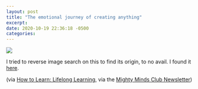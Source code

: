 ```yaml
---
layout: post
title: "The emotional journey of creating anything"
excerpt: 
date: 2020-10-19 22:36:18 -0500
categories: 
---
```


[![]({{site.url}}/assets/2020/10/dark-swamp-of-despair.jpg)]({{site.url}}/assets/2020/10/dark-swamp-of-despair.jpg)

I tried to reverse image search on this to find its origin, to no avail. I found it [here](https://medium.com/@Siunami/the-dark-swamp-of-despair-b20d584327f9).

(via [How to Learn: Lifelong Learning](https://infodistillery.com/learn/), via the [Mighty Minds Club Newsletter](https://buttondown.email/stephenpa/archive/mighty-minds-club-newsletter-15-the-focus-edition/))
